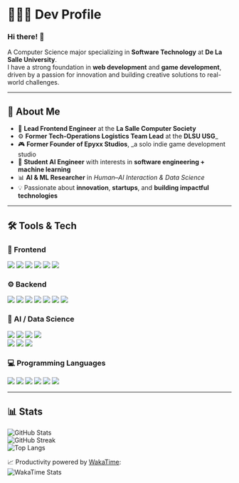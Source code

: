 <div align="left">

# 🏹🎱🍓 Dev Profile  

### Hi there! 👋  
A Computer Science major specializing in **Software Technology** at **De La Salle University**.  
I have a strong foundation in **web development** and **game development**, driven by a passion for innovation and building creative solutions to real-world challenges.  

---

## 🚀 About Me  
- 🎨 **Lead Frontend Engineer** at the **La Salle Computer Society**  
- ⚙️ **Former Tech-Operations Logistics Team Lead** at the **DLSU USG**_
- 🎮 **Former Founder of Epyxx Studios**, _a solo indie game development studio  
- 🤖 **Student AI Engineer** with interests in **software engineering + machine learning**
- 📊 **AI & ML Researcher** in _Human–AI Interaction & Data Science_
- 💡 Passionate about **innovation**, **startups**, and **building impactful technologies**

---

## 🛠️ Tools & Tech  

### 🎨 Frontend  
<div align="left">  
<img src="https://img.shields.io/badge/Next.js-000000?style=for-the-badge&logo=next.js&logoColor=white"/>  
<img src="https://img.shields.io/badge/React-20232A?style=for-the-badge&logo=react&logoColor=61DAFB"/>  
<img src="https://img.shields.io/badge/Tailwind_CSS-38B2AC?style=for-the-badge&logo=tailwind-css&logoColor=white"/>  
<img src="https://img.shields.io/badge/TanStack_Query-FF4154?style=for-the-badge&logo=reactquery&logoColor=white"/>  
<img src="https://img.shields.io/badge/Zustand-000000?style=for-the-badge&logo=zustand&logoColor=white"/>  
<img src="https://img.shields.io/badge/Shadcn/UI-000000?style=for-the-badge&logo=shadcnui&logoColor=white"/>  
</div>  

### ⚙️ Backend  
<div align="left">  
<img src="https://img.shields.io/badge/NestJS-E0234E?style=for-the-badge&logo=nestjs&logoColor=white"/>  
<img src="https://img.shields.io/badge/Express.js-404D59?style=for-the-badge&logo=express&logoColor=white"/>  
<img src="https://img.shields.io/badge/Node.js-43853D?style=for-the-badge&logo=node.js&logoColor=white"/>  
<img src="https://img.shields.io/badge/Supabase-(learning)-gray?style=for-the-badge&logo=supabase&logoColor=white"/>  
<img src="https://img.shields.io/badge/Flask-000000?style=for-the-badge&logo=flask&logoColor=white"/>  
<img src="https://img.shields.io/badge/FastAPI-(learning)-gray?style=for-the-badge&logo=fastapi&logoColor=white"/>  
<img src="https://img.shields.io/badge/Docker-2496ED?style=for-the-badge&logo=docker&logoColor=white"/>  
</div>  

### 🤖 AI / Data Science  
<div align="left">  
<img src="https://img.shields.io/badge/NumPy-013243?style=for-the-badge&logo=numpy&logoColor=white"/>  
<img src="https://img.shields.io/badge/Pandas-150458?style=for-the-badge&logo=pandas&logoColor=white"/>  
<img src="https://img.shields.io/badge/Matplotlib-11557c?style=for-the-badge&logo=plotly&logoColor=white"/>  
<img src="https://img.shields.io/badge/Seaborn-4C78A8?style=for-the-badge&logo=python&logoColor=white"/>  
<br/>  
<img src="https://img.shields.io/badge/scikit--learn-2C3E50?style=for-the-badge&logo=scikitlearn&logoColor=white"/>  
<img src="https://img.shields.io/badge/TensorFlow-(learning)-gray?style=for-the-badge&logo=tensorflow&logoColor=white"/>  
<img src="https://img.shields.io/badge/PyTorch-(learning)-gray?style=for-the-badge&logo=pytorch&logoColor=white"/>  
</div>  

### 💻 Programming Languages  
<div align="left">  
<img src="https://img.shields.io/badge/JavaScript-F7DF1E?style=for-the-badge&logo=javascript&logoColor=black"/>  
<img src="https://img.shields.io/badge/TypeScript-007ACC?style=for-the-badge&logo=typescript&logoColor=white"/>  
<img src="https://img.shields.io/badge/Java-ED8B00?style=for-the-badge&logo=openjdk&logoColor=white"/>  
<img src="https://img.shields.io/badge/Python-3776AB?style=for-the-badge&logo=python&logoColor=white"/>  
<img src="https://img.shields.io/badge/C%23-239120?style=for-the-badge&logo=c-sharp&logoColor=white"/>  
<img src="https://img.shields.io/badge/C-00599C?style=for-the-badge&logo=c&logoColor=white"/>  
</div>  

---

## 📊 Stats  

![GitHub Stats](https://github-readme-stats.vercel.app/api?username=mbchavez27&show_icons=true&theme=radical&hide_border=true)  
![GitHub Streak](https://github-readme-streak-stats.herokuapp.com?user=mbchavez27&theme=radical&hide_border=true&date_format=%5BY.%5Dn.j)  
![Top Langs](https://github-readme-stats.vercel.app/api/top-langs/?username=mbchavez27&layout=compact&theme=radical&hide_border=true)  

📈 Productivity powered by [WakaTime](https://wakatime.com):  
![WakaTime Stats](https://wakatime.com/share/@caa5b56f-990a-46ed-abed-3809ba944d3f/be9afd73-c59c-49d8-af1a-d7562f1d9164.png)  
</div>
